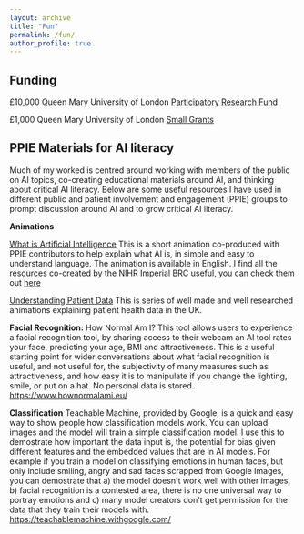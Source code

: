 ```yaml
---
layout: archive
title: "Fun"
permalink: /fun/
author_profile: true
---
```


## Funding
£10,000 Queen Mary University of London [Participatory Research Fund](https://www.qmul.ac.uk/publicengagement/funding/participatory-research-fund/)

£1,000 Queen Mary University of London [Small Grants](https://www.qmul.ac.uk/publicengagement/funding/small-grants/)

## PPIE Materials for AI literacy 
Much of my worked is centred around working with members of the public on AI topics, co-creating educational materials around AI, and thinking about critical AI literacy. Below are some useful resources I have used in different public and patient involvement and engagement (PPIE) groups to prompt discussion around AI and to grow critical AI literacy. 

**Animations**

[What is Artificial Intelligence](https://www.youtube.com/watch?v=N4NZoTW8ekY&ab_channel=DepartmentofSurgeryandCancer) This is a short animation co-produced with PPIE contributors to help explain what AI is, in simple and easy to understand language. The animation is available in English. I find all the resources co-created by the NIHR Imperial BRC useful, you can check them out [here](https://imperialbrc.nihr.ac.uk/2023/06/26/navigating-digital-health-a-guide-to-data-and-artificial-intelligence-in-healthcare/)

[Understanding Patient Data](https://understandingpatientdata.org.uk/introducing-patient-data) This is series of well made and well researched animations explaining patient health data in the UK. 

**Facial Recognition:** 
How Normal Am I? This tool allows users to experience a facial recognition tool, by sharing access to their webcam an AI tool rates your face, predicting your age, BMI and attractiveness. This is a useful starting point for wider conversations about what facial recognition is useful, and not useful for, the subjectivity of many measures such as attractiveness, and how easy it is to manipulate if you change the lighting, smile, or put on a hat. No personal data is stored. https://www.hownormalami.eu/

**Classification**
Teachable Machine, provided by Google, is a quick and easy way to show people how classification models work. You can upload images and the model will train a simple classification model. I use this to demostrate how important the data input is, the potential for bias given different features and the embedded values that are in AI models. For example if you train a model on classifying emotions in human faces, but only include smiling, angry and sad faces scrapped from Google Images, you can demostrate that a) the model doesn't work well with other images, b) facial recognition is a contested area, there is no one universal way to portray emotions and c) many model creators don't get permission for the data that they train their models with. https://teachablemachine.withgoogle.com/
